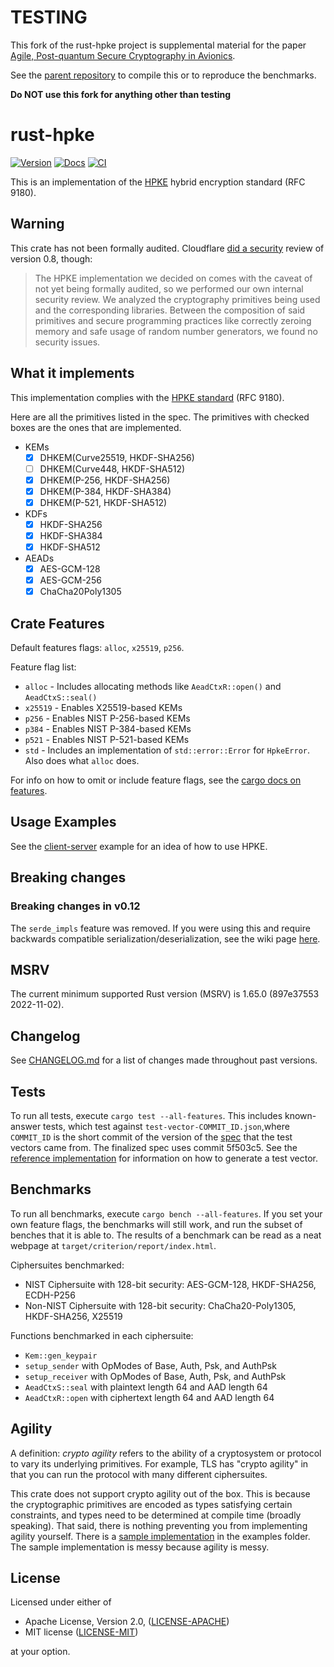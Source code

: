 # TESTING

This fork of the rust-hpke project is supplemental material for the paper [Agile, Post-quantum Secure Cryptography in Avionics](https://eprint.iacr.org/2024/667).

See the [parent repository](https://github.com/rosenpass/paper-hpke-in-avionics-supplemental) to compile this or to reproduce the benchmarks.

**Do NOT use this fork for anything other than testing**

rust-hpke
=========
[![Version](https://img.shields.io/crates/v/hpke.svg)](https://crates.io/crates/hpke)
[![Docs](https://docs.rs/hpke/badge.svg)](https://docs.rs/hpke)
[![CI](https://github.com/rozbb/rust-hpke/workflows/CI/badge.svg)](https://github.com/rozbb/rust-hpke/actions)

This is an implementation of the [HPKE](https://www.rfc-editor.org/rfc/rfc9180.html) hybrid encryption standard (RFC 9180).

Warning
-------

This crate has not been formally audited. Cloudflare [did a security](https://blog.cloudflare.com/using-hpke-to-encrypt-request-payloads/) review of version 0.8, though:

> The HPKE implementation we decided on comes with the caveat of not yet being
> formally audited, so we performed our own internal security review. We
> analyzed the cryptography primitives being used and the corresponding
> libraries. Between the composition of said primitives and secure programming
> practices like correctly zeroing memory and safe usage of random number
> generators, we found no security issues.

What it implements
------------------

This implementation complies with the [HPKE standard](https://www.rfc-editor.org/rfc/rfc9180.html) (RFC 9180).

Here are all the primitives listed in the spec. The primitives with checked boxes are the ones that are implemented.

* KEMs
    - [X] DHKEM(Curve25519, HKDF-SHA256)
    - [ ] DHKEM(Curve448, HKDF-SHA512)
    - [X] DHKEM(P-256, HKDF-SHA256)
    - [X] DHKEM(P-384, HKDF-SHA384)
    - [X] DHKEM(P-521, HKDF-SHA512)
* KDFs
    - [X] HKDF-SHA256
    - [X] HKDF-SHA384
    - [X] HKDF-SHA512
* AEADs
    - [X] AES-GCM-128
    - [X] AES-GCM-256
    - [X] ChaCha20Poly1305

Crate Features
--------------

Default features flags: `alloc`, `x25519`, `p256`.

Feature flag list:

* `alloc` - Includes allocating methods like `AeadCtxR::open()` and `AeadCtxS::seal()`
* `x25519` - Enables X25519-based KEMs
* `p256` - Enables NIST P-256-based KEMs
* `p384` - Enables NIST P-384-based KEMs
* `p521` - Enables NIST P-521-based KEMs
* `std` - Includes an implementation of `std::error::Error` for `HpkeError`. Also does what `alloc` does.

For info on how to omit or include feature flags, see the [cargo docs on features](https://doc.rust-lang.org/cargo/reference/specifying-dependencies.html#choosing-features).

Usage Examples
--------------

See the [client-server](examples/client_server.rs) example for an idea of how to use HPKE.

Breaking changes
----------------

### Breaking changes in v0.12

The `serde_impls` feature was removed. If you were using this and require backwards compatible serialization/deserialization, see the wiki page [here](https://github.com/rozbb/rust-hpke/wiki/Migrating-away-from-the-serde_impls-feature).

MSRV
----

The current minimum supported Rust version (MSRV) is 1.65.0 (897e37553 2022-11-02).

Changelog
---------

See [CHANGELOG.md](CHANGELOG.md) for a list of changes made throughout past versions.

Tests
-----

To run all tests, execute `cargo test --all-features`. This includes known-answer tests, which test against `test-vector-COMMIT_ID.json`,where `COMMIT_ID` is the short commit of the version of the [spec](https://github.com/cfrg/draft-irtf-cfrg-hpke) that the test vectors came from. The finalized spec uses commit 5f503c5. See the [reference implementation](https://github.com/cisco/go-hpke) for information on how to generate a test vector.

Benchmarks
----------

To run all benchmarks, execute `cargo bench --all-features`. If you set your own feature flags, the benchmarks will still work, and run the subset of benches that it is able to. The results of a benchmark can be read as a neat webpage at `target/criterion/report/index.html`.

Ciphersuites benchmarked:

* NIST Ciphersuite with 128-bit security: AES-GCM-128, HKDF-SHA256, ECDH-P256
* Non-NIST Ciphersuite with 128-bit security: ChaCha20-Poly1305, HKDF-SHA256, X25519

Functions benchmarked in each ciphersuite:

* `Kem::gen_keypair`
* `setup_sender` with OpModes of Base, Auth, Psk, and AuthPsk
* `setup_receiver` with OpModes of Base, Auth, Psk, and AuthPsk
* `AeadCtxS::seal` with plaintext length 64 and AAD length 64
* `AeadCtxR::open` with ciphertext length 64 and AAD length 64

Agility
-------

A definition: *crypto agility* refers to the ability of a cryptosystem or protocol to vary its underlying primitives. For example, TLS has "crypto agility" in that you can run the protocol with many different ciphersuites.

This crate does not support crypto agility out of the box. This is because the cryptographic primitives are encoded as types satisfying certain constraints, and types need to be determined at compile time (broadly speaking). That said, there is nothing preventing you from implementing agility yourself. There is a [sample implementation](examples/agility.rs) in the examples folder. The sample implementation is messy because agility is messy.

License
-------

Licensed under either of

 * Apache License, Version 2.0, ([LICENSE-APACHE](LICENSE-APACHE))
 * MIT license ([LICENSE-MIT](LICENSE-MIT))

at your option.
